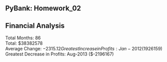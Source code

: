 ## PyBank: Homework_02  
Financial Analysis  
--------------------  
Total Months: 86  
Total: $38382578  
Average Change: $-2315.12  
Greatest Increase in Profits: Jan-2012 ($1926159)  
Greatest Decrease in Profits: Aug-2013 ($-2196167)  